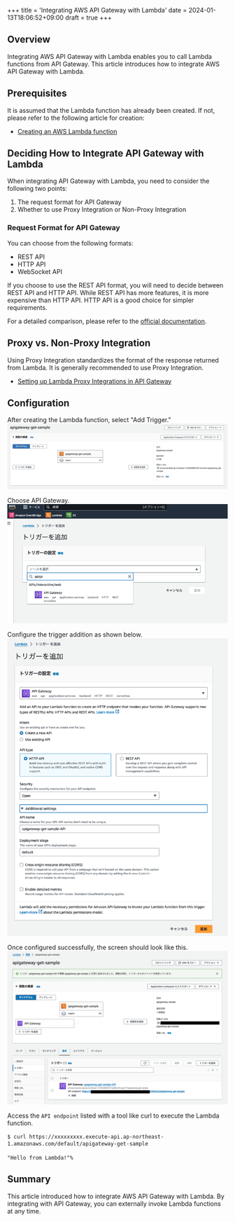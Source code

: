 +++
title = 'Integrating AWS API Gateway with Lambda'
date = 2024-01-13T18:06:52+09:00
draft = true
+++

## Overview

Integrating AWS API Gateway with Lambda enables you to call Lambda functions from API Gateway. This article introduces how to integrate AWS API Gateway with Lambda.

## Prerequisites
It is assumed that the Lambda function has already been created. If not, please refer to the following article for creation:

- [Creating an AWS Lambda function](https://docs.aws.amazon.com/ja_jp/lambda/latest/dg/getting-started.html)

## Deciding How to Integrate API Gateway with Lambda

When integrating API Gateway with Lambda, you need to consider the following two points:

1. The request format for API Gateway
2. Whether to use Proxy Integration or Non-Proxy Integration

### Request Format for API Gateway

You can choose from the following formats:

* REST API
* HTTP API
* WebSocket API

If you choose to use the REST API format, you will need to decide between REST API and HTTP API. While REST API has more features, it is more expensive than HTTP API. HTTP API is a good choice for simpler requirements.

For a detailed comparison, please refer to the [official documentation](https://docs.aws.amazon.com/apigateway/latest/developerguide/http-api-vs-rest.html).

## Proxy vs. Non-Proxy Integration

Using Proxy Integration standardizes the format of the response returned from Lambda. It is generally recommended to use Proxy Integration.

* [Setting up Lambda Proxy Integrations in API Gateway](https://docs.aws.amazon.com/ja_jp/apigateway/latest/developerguide/set-up-lambda-proxy-integrations.html)

## Configuration

After creating the Lambda function, select "Add Trigger."  
![Add Lambda Trigger](img-014-001.png)

Choose API Gateway.  
![Select API Gateway](img-014-002.png)

Configure the trigger addition as shown below.
![API Gateway Configuration](img-014-003.png)

Once configured successfully, the screen should look like this.  
![API Gateway Configuration Complete](img-014-004.png)

Access the `API endpoint` listed with a tool like curl to execute the Lambda function.

```shell
$ curl https://xxxxxxxxx.execute-api.ap-northeast-1.amazonaws.com/default/apigateway-get-sample

"Hello from Lambda!"%
```

## Summary

This article introduced how to integrate AWS API Gateway with Lambda. By integrating with API Gateway, you can externally invoke Lambda functions at any time.